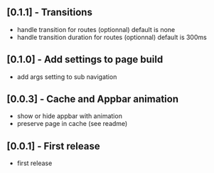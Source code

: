 ## [0.1.1] - Transitions
* handle transition for routes (optionnal) default is none
* handle transition duration for routes (optionnal) default is 300ms

## [0.1.0] - Add settings to page build
* add args setting to sub navigation

## [0.0.3] - Cache and Appbar animation
* show or hide appbar with animation 
* preserve page in cache (see readme)

## [0.0.1] - First release
* first release
